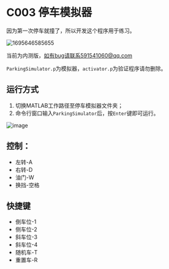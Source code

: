 # C003 停车模拟器

因为第一次停车就撞了，所以开发这个程序用于练习。

![1695646585655](https://github.com/HPCZY/MIP/assets/44971498/934f89d6-e500-48c4-8202-1a71b78b6155)




当前为内测版，如有bug请联系591541060@qq.com

`ParkingSimulator.p`为模拟器，`activator.p`为验证程序请勿删除。
## 运行方式
1. 切换MATLAB工作路径至停车模拟器文件夹；
2. 命令行窗口输入`ParkingSimulator`后，按`Enter`键即可运行。

![image](https://github.com/HPCZY/MIP/assets/44971498/af72bc09-3b63-4f2d-a89a-3c5334fb2dca)



## 控制：
- 左转-A
- 右转-D
- 油门-W
- 换挡-空格

## 快捷键
- 倒车位-1
- 侧车位-2
- 斜车位-3
- 斜车位-4
- 随机车-T
- 重置车-R

